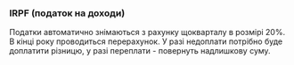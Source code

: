 ### IRPF (податок на доходи)

Податки автоматично знімаються з рахунку щокварталу в розмірі 20%. В кінці року проводиться перерахунок. У разі
недоплати потрібно буде доплатити різницю, у разі переплати - повернуть надлишкову суму.
